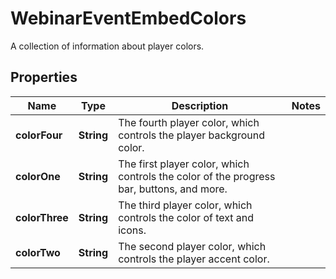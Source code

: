 

# WebinarEventEmbedColors

A collection of information about player colors.

## Properties

| Name | Type | Description | Notes |
|------------ | ------------- | ------------- | -------------|
|**colorFour** | **String** | The fourth player color, which controls the player background color. |  |
|**colorOne** | **String** | The first player color, which controls the color of the progress bar, buttons, and more. |  |
|**colorThree** | **String** | The third player color, which controls the color of text and icons. |  |
|**colorTwo** | **String** | The second player color, which controls the player accent color. |  |



